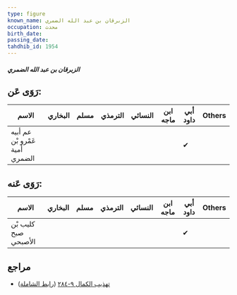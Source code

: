 ```yaml
---
type: figure
known_name: الزبرقان بن عبد الله الضمري
occupation: محدث
birth_date:
passing_date:
tahdhib_id: 1954
---
```

##### الزبرقان بن عبد الله الضمري

## رَوَى عَن:
| الاسم                          | البخاري | مسلم | الترمذي | النسائي | ابن ماجه | أبي داود | Others |
| ------------------------------ | ------- | ---- | ------- | ------- | -------- | -------- | ------ |
| عم أبيه عَمْرو بْن أمية الضمري |         |      |         |         |          | ✔        |        |
## رَوَى عَنه:
| الاسم                | البخاري | مسلم | الترمذي | النسائي | ابن ماجه | أبي داود | Others |
| -------------------- | ------- | ---- | ------- | ------- | -------- | -------- | ------ |
| كليب بْن صبح الأصبحي |         |      |         |         |          | ✔        |        |
## مراجع
- [تهذيب الكمال ٩-٢٨٤](obsidian://open?vault=Tahdhib-al-Kamal&file=Figures/١٩٥٤-الزبرقان%20بن%20عبد%20الله%20الضمري) ([رابط الشاملة](https://shamela.ws/book/3722/4524))